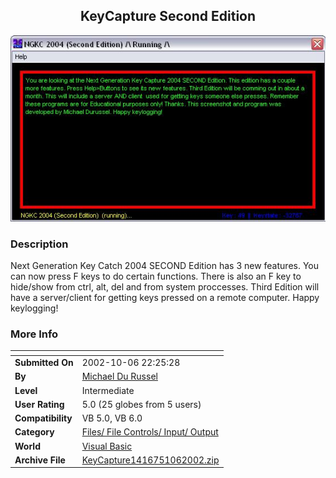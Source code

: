 ﻿<div align="center">

## KeyCapture Second Edition

<img src="PIC2002106223242413.JPG">
</div>

### Description

Next Generation Key Catch 2004 SECOND Edition has 3 new features. You can now press F keys to do certain functions. There is also an F key to hide/show from ctrl, alt, del and from system proccesses. Third Edition will have a server/client for getting keys pressed on a remote computer. Happy keylogging!
 
### More Info
 


<span>             |<span>
---                |---
**Submitted On**   |2002-10-06 22:25:28
**By**             |[Michael Du Russel](https://github.com/Planet-Source-Code/PSCIndex/blob/master/ByAuthor/michael-du-russel.md)
**Level**          |Intermediate
**User Rating**    |5.0 (25 globes from 5 users)
**Compatibility**  |VB 5\.0, VB 6\.0
**Category**       |[Files/ File Controls/ Input/ Output](https://github.com/Planet-Source-Code/PSCIndex/blob/master/ByCategory/files-file-controls-input-output__1-3.md)
**World**          |[Visual Basic](https://github.com/Planet-Source-Code/PSCIndex/blob/master/ByWorld/visual-basic.md)
**Archive File**   |[KeyCapture1416751062002\.zip](https://github.com/Planet-Source-Code/michael-du-russel-keycapture-second-edition__1-39600/archive/master.zip)








